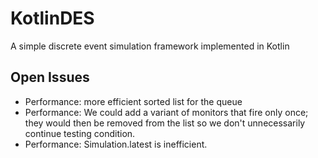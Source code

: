# KotlinDES

A simple discrete event simulation framework implemented in Kotlin



## Open Issues
 
* Performance: more efficient sorted list for the queue
* Performance: We could add a variant of monitors that fire only once;
  they would then be removed from the list so we don't 
  unnecessarily continue testing condition.
* Performance: Simulation.latest is inefficient.
  
